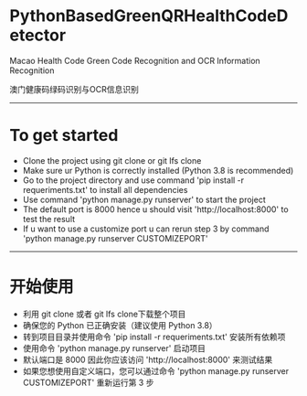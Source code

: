 # PythonBasedGreenQRHealthCodeDetector
Macao Health Code Green Code Recognition and OCR Information Recognition

澳门健康码绿码识别与OCR信息识别

---

# To get started
+ Clone the project using git clone or git lfs clone
+ Make sure ur Python is correctly installed (Python 3.8 is recommended)
+ Go to the project directory and use command 'pip install -r requeriments.txt' to install all dependencies
+ Use command 'python manage.py runserver' to start the project
+ The default port is 8000 hence u should visit 'http://localhost:8000' to test the result
+ If u want to use a customize port u can rerun step 3 by command 'python manage.py runserver CUSTOMIZEPORT'

---

# 开始使用
+ 利用 git clone 或者 git lfs clone下载整个项目
+ 确保您的 Python 已正确安装（建议使用 Python 3.8）
+ 转到项目目录并使用命令 'pip install -r requeriments.txt' 安装所有依赖项
+ 使用命令 'python manage.py runserver' 启动项目
+ 默认端口是 8000 因此你应该访问 'http://localhost:8000' 来测试结果
+ 如果您想使用自定义端口，您可以通过命令 'python manage.py runserver CUSTOMIZEPORT' 重新运行第 3 步
